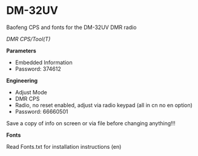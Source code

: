 # DM-32UV
Baofeng CPS and fonts for the DM-32UV DMR radio

*DMR CPS/Tool(T)*

**Parameters**

- Embedded Information
- Password: 374612

**Engineering**

- Adjust Mode
- DMR CPS
- Radio, no reset enabled, adjust via radio keypad (all in cn no en option)
- Password: 66660501

Save a copy of info on screen or via file before changing anything!!!

**Fonts**

Read Fonts.txt for installation instructions (en)
